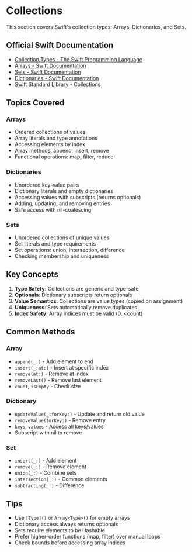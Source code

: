 # Collections

This section covers Swift's collection types: Arrays, Dictionaries, and Sets.

## Official Swift Documentation
- [Collection Types - The Swift Programming Language](https://docs.swift.org/swift-book/documentation/the-swift-programming-language/collectiontypes)
- [Arrays - Swift Documentation](https://docs.swift.org/swift-book/documentation/the-swift-programming-language/collectiontypes#Arrays)
- [Sets - Swift Documentation](https://docs.swift.org/swift-book/documentation/the-swift-programming-language/collectiontypes#Sets)
- [Dictionaries - Swift Documentation](https://docs.swift.org/swift-book/documentation/the-swift-programming-language/collectiontypes#Dictionaries)
- [Swift Standard Library - Collections](https://developer.apple.com/documentation/swift/collections)

## Topics Covered

### Arrays
- Ordered collections of values
- Array literals and type annotations
- Accessing elements by index
- Array methods: append, insert, remove
- Functional operations: map, filter, reduce

### Dictionaries
- Unordered key-value pairs
- Dictionary literals and empty dictionaries
- Accessing values with subscripts (returns optionals)
- Adding, updating, and removing entries
- Safe access with nil-coalescing

### Sets
- Unordered collections of unique values
- Set literals and type requirements
- Set operations: union, intersection, difference
- Checking membership and uniqueness

## Key Concepts

1. **Type Safety**: Collections are generic and type-safe
2. **Optionals**: Dictionary subscripts return optionals
3. **Value Semantics**: Collections are value types (copied on assignment)
4. **Uniqueness**: Sets automatically remove duplicates
5. **Index Safety**: Array indices must be valid (0..<count)

## Common Methods

### Array
- `append(_:)` - Add element to end
- `insert(_:at:)` - Insert at specific index
- `remove(at:)` - Remove at index
- `removeLast()` - Remove last element
- `count`, `isEmpty` - Check size

### Dictionary
- `updateValue(_:forKey:)` - Update and return old value
- `removeValue(forKey:)` - Remove entry
- `keys`, `values` - Access all keys/values
- Subscript with nil to remove

### Set
- `insert(_:)` - Add element
- `remove(_:)` - Remove element
- `union(_:)` - Combine sets
- `intersection(_:)` - Common elements
- `subtracting(_:)` - Difference

## Tips

- Use `[Type]()` or `Array<Type>()` for empty arrays
- Dictionary access always returns optionals
- Sets require elements to be Hashable
- Prefer higher-order functions (map, filter) over manual loops
- Check bounds before accessing array indices